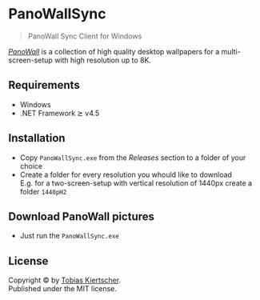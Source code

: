PanoWallSync
============

> PanoWall Sync Client for Windows

[_PanoWall_](https://www.panowall.net) is a collection
of high quality desktop wallpapers
for a multi-screen-setup with high resolution up to 8K.

## Requirements

* Windows
* .NET Framework ⪰ v4.5

## Installation

* Copy `PanoWallSync.exe` from the _Releases_ section to a folder of your choice
* Create a folder for every resolution you whould like to download  
  E.g. for a two-screen-setup with vertical resolution of 1440px create a folder `1440pH2`

## Download PanoWall pictures

* Just run the `PanoWallSync.exe`

## License

Copyright © by [Tobias Kiertscher](mailto:dev@mastersign.de).  
Published under the MIT license.
